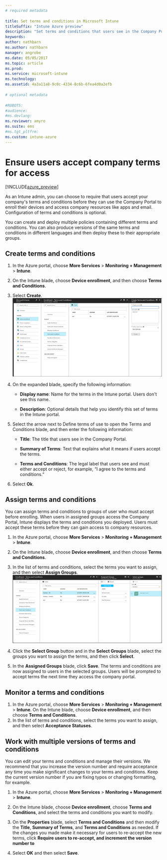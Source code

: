 ```yaml
---
# required metadata

title: Set terms and conditions in Microsoft Intune
titleSuffix: "Intune Azure preview"
description: "Set terms and conditions that users see in the Company Portal for Intune. "
keywords:
author: nathbarn
ms.author: nathbarn
manager: angrobe
ms.date: 05/05/2017
ms.topic: article
ms.prod:
ms.service: microsoft-intune
ms.technology:
ms.assetid: 4a3a11a8-9c0c-4334-8c6b-6fea4d0a2efb

# optional metadata

#ROBOTS:
#audience:
#ms.devlang:
ms.reviewer: amyro
ms.suite: ems
#ms.tgt_pltfrm:
ms.custom: intune-azure
---
```


# Ensure users accept company terms for access

[!INCLUDE[azure_preview](../includes/azure_preview.md)]

As an Intune admin, you can choose to require that users accept your company's terms and conditions before they can use the Company Portal to enroll their devices and access company resources like apps and email. Configuration of terms and conditions is optional.

You can create and deploy multiple policies containing different terms and conditions. You can also produce versions of the same terms and conditions in different languages and then deploy these to their appropriate groups.

## Create terms and conditions

1. In the Azure portal, choose **More Services** > **Monitoring + Management** > **Intune**.

2. On the Intune blade, choose **Device enrollment**, and then choose **Terms and Conditions**.

3. Select **Create**.
![Screenshot of the Intune portal showing Create button for terms and conditions](media/terms-create-terms.png)

4. On the expanded blade, specify the following information:

   - **Display name**: Name for the terms in the Intune portal. Users don't see this name.

   - **Description**: Optional details that help you identify this set of terms in the Intune portal.

5. Select the arrow next to Define terms of use to open the Terms and Conditions blade, and then enter the following information:

   - **Title**: The title that users see in the Company Portal.

   - **Summary of Terms**: Text that explains what it means if users accept the terms.

   - **Terms and Conditions**: The legal label that users see and must either accept or reject, for example, “I agree to the terms and conditions.”

6. Select **Ok**.


## Assign terms and conditions

You can assign terms and conditions to groups of user who must accept before enrolling. When users in assigned groups access the Company Portal, Intune displays the terms and conditions you deployed. Users must accept these terms before they can gain access to company resources.

1. In the Azure portal, choose **More Services** > **Monitoring + Management** > **Intune**.

2. On the Intune blade, choose **Device enrollment**, and then choose **Terms and Conditions**.

3. In the list of terms and conditions, select the terms you want to assign, and then select **Assign Groups**.
![Screenshot of the Intune portal's Assign Group blade showing Select Group button and Select button for terms and conditions assignment](media/terms-assign-groups.png)

4. Click the **Select Group** button and in the **Select Groups** blade, select the groups you want to assign the terms, and then click **Select**.

5. In the **Assigned Groups** blade, click **Save**.  The terms and conditions are now assigned to users in the selected groups. Users will be prompted to accept terms the next time they access the company portal.

## Monitor a terms and conditions

1. In the Azure portal, choose **More Services** > **Monitoring + Management** > **Intune**. On the Intune blade, choose **Device enrollment**, and then choose **Terms and Conditions**.
2. In the list of terms and conditions, select the terms you want to assign, and then select **Acceptance Statuses**. 

## Work with multiple versions of terms and conditions
You can edit your terms and conditions and manage their versions. We recommend that you increase the version number and require acceptance any time you make significant changes to your terms and conditions. Keep the current version number if you are fixing typos or changing formatting, for example.

1. In the Azure portal, choose **More Services** > **Monitoring + Management** > **Intune**.

2. On the Intune blade, choose **Device enrollment**,  choose **Terms and Conditions**, and select the terms and conditions you want to modify.

3. On the **Properties** blade, select **Terms and Conditions** and then modify the **Title**, **Summary of Terms**, and **Terms and Conditions** as needed. If the changes you made make it necessary for users to re-accept the new terms, click **Require users to re-accept, and increment the version number to**

4.  Select **OK** and then select **Save**.
